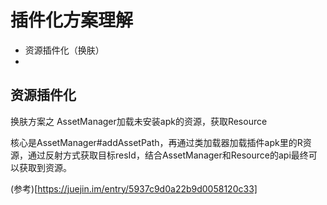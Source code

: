 # 插件化方案理解

- 资源插件化（换肤）
- 

## 资源插件化

换肤方案之 AssetManager加载未安装apk的资源，获取Resource

核心是AssetManager#addAssetPath，再通过类加载器加载插件apk里的R资源，通过反射方式获取目标resId，结合AssetManager和Resource的api最终可以获取到资源。

(参考)[https://juejin.im/entry/5937c9d0a22b9d0058120c33]
